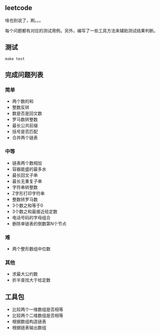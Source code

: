 ## leetcode

啥也别说了，刷。。。

每个问题都有对应的测试用例。另外，编写了一些工具方法来辅助测试结果判断。

## 测试

```shell script
make test
```

## 完成问题列表

### 简单

+ 两个数的和
+ 整数反转
+ 数是否是回文数
+ 罗马数转整数
+ 最长公共前缀
+ 括号是否匹配
+ 合并两个链表

### 中等

+ 链表两个数相加
+ 容器能盛的最多水
+ 最长回文子串
+ 最长无重复子串
+ 字符串转整数
+ Z字形打印字符串
+ 整数转罗马数
+ 3个数之和等于0
+ 3个数之和最接近给定数
+ 电话号码的字母组合
+ 删除单链表的倒数第N个节点

### 难 

+ 两个整形数组中位数

### 其他

+ 求最大公约数
+ 折半查找大于给定数

## 工具包

+ 比较两个一维数组是否相等
+ 比较两个二维数组是否相等
+ 根据数组构造链表
+ 根据链表输出数组